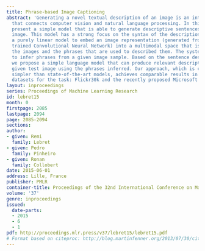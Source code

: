 ```yaml
---
title: Phrase-based Image Captioning
abstract: 'Generating a novel textual description of an image is an interesting problem
  that connects computer vision and natural language processing. In this paper, we
  present a simple model that is able to generate descriptive sentences given a sample
  image. This model has a strong focus on the syntax of the descriptions. We train
  a purely linear model to embed an image representation (generated from a previously
  trained Convolutional Neural Network) into a multimodal space that is common to
  the images and the phrases that are used to described them. The system is then able
  to infer phrases from a given image sample. Based on the sentence description statistics,
  we propose a simple language model that can produce relevant descriptions for a
  given test image using the phrases inferred. Our approach, which is considerably
  simpler than state-of-the-art models, achieves comparable results in two popular
  datasets for the task: Flickr30k and the recently proposed Microsoft COCO.'
layout: inproceedings
series: Proceedings of Machine Learning Research
id: lebret15
month: 0
firstpage: 2085
lastpage: 2094
page: 2085-2094
sections: 
author:
- given: Remi
  family: Lebret
- given: Pedro
  family: Pinheiro
- given: Ronan
  family: Collobert
date: 2015-06-01
address: Lille, France
publisher: PMLR
container-title: Proceedings of the 32nd International Conference on Machine Learning
volume: '37'
genre: inproceedings
issued:
  date-parts:
  - 2015
  - 6
  - 1
pdf: http://proceedings.mlr.press/v37/lebret15/lebret15.pdf
# Format based on citeproc: http://blog.martinfenner.org/2013/07/30/citeproc-yaml-for-bibliographies/
---
```

